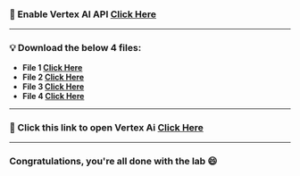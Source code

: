### 🚀 Enable Vertex AI API [Click Here](https://console.cloud.google.com/marketplace/product/google/aiplatform.googleapis.com?q=search&referrer=search&project=)

---

### 💡 Download the below 4 files:

- **File 1 [Click Here](https://github.com/chayandeokar/Cloud-Skills-2025/blob/master/Get%20Started%20with%20Vertex%20AI%20Studio/file1.json)**
- **File 2 [Click Here](https://github.com/chayandeokar/Cloud-Skills-2025/blob/master/Get%20Started%20with%20Vertex%20AI%20Studio/file2.json)**
- **File 3 [Click Here](https://github.com/chayandeokar/Cloud-Skills-2025/blob/master/Get%20Started%20with%20Vertex%20AI%20Studio/file3.json)**
- **File 4 [Click Here](https://github.com/chayandeokar/Cloud-Skills-2025/blob/master/Get%20Started%20with%20Vertex%20AI%20Studio/file4.json)**

---

### 🚀 Click this link to open Vertex Ai [Click Here](https://console.cloud.google.com/vertex-ai/studio/saved-prompts?project=)

---

### Congratulations, you're all done with the lab 😄
